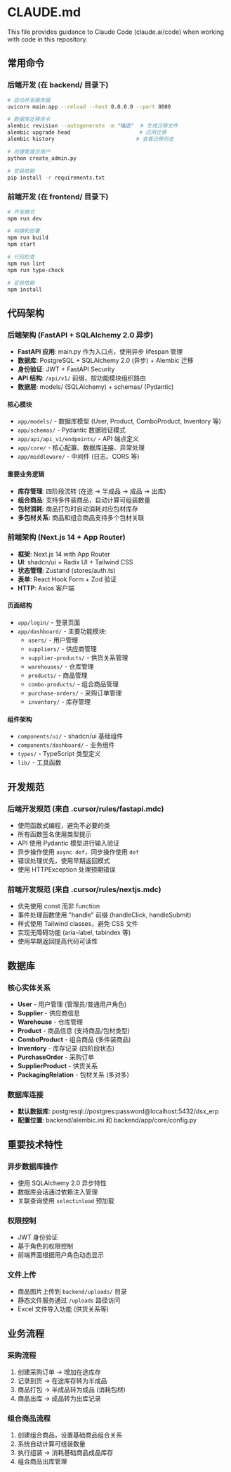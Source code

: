 # CLAUDE.md

This file provides guidance to Claude Code (claude.ai/code) when working with code in this repository.

## 常用命令

### 后端开发 (在 backend/ 目录下)
```bash
# 启动开发服务器
uvicorn main:app --reload --host 0.0.0.0 --port 8000

# 数据库迁移命令
alembic revision --autogenerate -m "描述"  # 生成迁移文件
alembic upgrade head                      # 应用迁移
alembic history                          # 查看迁移历史

# 创建管理员用户
python create_admin.py

# 安装依赖
pip install -r requirements.txt
```

### 前端开发 (在 frontend/ 目录下)
```bash
# 开发模式
npm run dev

# 构建和部署
npm run build
npm start

# 代码检查
npm run lint
npm run type-check

# 安装依赖
npm install
```

## 代码架构

### 后端架构 (FastAPI + SQLAlchemy 2.0 异步)
- **FastAPI 应用**: main.py 作为入口点，使用异步 lifespan 管理
- **数据库**: PostgreSQL + SQLAlchemy 2.0 (异步) + Alembic 迁移
- **身份验证**: JWT + FastAPI Security
- **API 结构**: `/api/v1/` 前缀，按功能模块组织路由
- **数据层**: models/ (SQLAlchemy) + schemas/ (Pydantic)

#### 核心模块
- `app/models/` - 数据库模型 (User, Product, ComboProduct, Inventory 等)
- `app/schemas/` - Pydantic 数据验证模式
- `app/api/api_v1/endpoints/` - API 端点定义
- `app/core/` - 核心配置、数据库连接、异常处理
- `app/middleware/` - 中间件 (日志、CORS 等)

#### 重要业务逻辑
- **库存管理**: 四阶段流转 (在途 → 半成品 → 成品 → 出库)
- **组合商品**: 支持多件装商品，自动计算可组装数量
- **包材消耗**: 商品打包时自动消耗对应包材库存
- **多包材关系**: 商品和组合商品支持多个包材关联

### 前端架构 (Next.js 14 + App Router)
- **框架**: Next.js 14 with App Router
- **UI**: shadcn/ui + Radix UI + Tailwind CSS
- **状态管理**: Zustand (stores/auth.ts)
- **表单**: React Hook Form + Zod 验证
- **HTTP**: Axios 客户端

#### 页面结构
- `app/login/` - 登录页面
- `app/dashboard/` - 主要功能模块:
  - `users/` - 用户管理
  - `suppliers/` - 供应商管理
  - `supplier-products/` - 供货关系管理
  - `warehouses/` - 仓库管理
  - `products/` - 商品管理
  - `combo-products/` - 组合商品管理
  - `purchase-orders/` - 采购订单管理
  - `inventory/` - 库存管理

#### 组件架构
- `components/ui/` - shadcn/ui 基础组件
- `components/dashboard/` - 业务组件
- `types/` - TypeScript 类型定义
- `lib/` - 工具函数

## 开发规范

### 后端开发规范 (来自 .cursor/rules/fastapi.mdc)
- 使用函数式编程，避免不必要的类
- 所有函数签名使用类型提示
- API 使用 Pydantic 模型进行输入验证
- 异步操作使用 `async def`，同步操作使用 `def`
- 错误处理优先，使用早期返回模式
- 使用 HTTPException 处理预期错误

### 前端开发规范 (来自 .cursor/rules/nextjs.mdc)
- 优先使用 const 而非 function
- 事件处理函数使用 "handle" 前缀 (handleClick, handleSubmit)
- 样式使用 Tailwind classes，避免 CSS 文件
- 实现无障碍功能 (aria-label, tabindex 等)
- 使用早期返回提高代码可读性

## 数据库

### 核心实体关系
- **User** - 用户管理 (管理员/普通用户角色)
- **Supplier** - 供应商信息
- **Warehouse** - 仓库管理
- **Product** - 商品信息 (支持商品/包材类型)
- **ComboProduct** - 组合商品 (多件装商品)
- **Inventory** - 库存记录 (四阶段状态)
- **PurchaseOrder** - 采购订单
- **SupplierProduct** - 供货关系
- **PackagingRelation** - 包材关系 (多对多)

### 数据库连接
- **默认数据库**: postgresql://postgres:password@localhost:5432/dsx_erp
- **配置位置**: backend/alembic.ini 和 backend/app/core/config.py

## 重要技术特性

### 异步数据库操作
- 使用 SQLAlchemy 2.0 异步特性
- 数据库会话通过依赖注入管理
- 关联查询使用 `selectinload` 预加载

### 权限控制
- JWT 身份验证
- 基于角色的权限控制
- 前端界面根据用户角色动态显示

### 文件上传
- 商品图片上传到 `backend/uploads/` 目录
- 静态文件服务通过 `/uploads` 路径访问
- Excel 文件导入功能 (供货关系等)

## 业务流程

### 采购流程
1. 创建采购订单 → 增加在途库存
2. 记录到货 → 在途库存转为半成品
3. 商品打包 → 半成品转为成品 (消耗包材)
4. 商品出库 → 成品转为出库记录

### 组合商品流程
1. 创建组合商品，设置基础商品组合关系
2. 系统自动计算可组装数量
3. 执行组装 → 消耗基础商品成品库存
4. 组合商品出库管理
